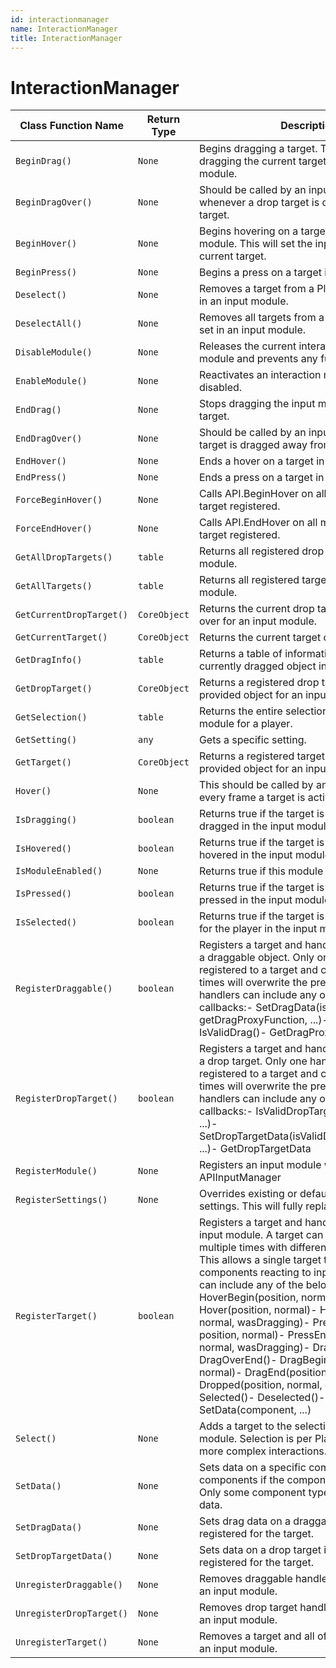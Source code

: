 ```yaml
---
id: interactionmanager
name: InteractionManager
title: InteractionManager
---
```


# InteractionManager

| Class Function Name | Return Type | Description | Tags |
| ------------------- | ----------- | ----------- | ---- |
| `BeginDrag()` | `None` | Begins dragging a target. This will start dragging the current target for that input module.| None |
| `BeginDragOver()` | `None` | Should be called by an input module whenever a drop target is dragged over a drop target.| None |
| `BeginHover()` | `None` | Begins hovering on a target in an input module. This will set the input modules current target.| None |
| `BeginPress()` | `None` | Begins a press on a target in an input module.| None |
| `Deselect()` | `None` | Removes a target from a Players selection set in an input module.| None |
| `DeselectAll()` | `None` | Removes all targets from a Players selection set in an input module.| None |
| `DisableModule()` | `None` | Releases the current interaction target for this module and prevents any further interactions.| None |
| `EnableModule()` | `None` | Reactivates an interaction module after being disabled.| None |
| `EndDrag()` | `None` | Stops dragging the input modules current target.| None |
| `EndDragOver()` | `None` | Should be called by an input module when a target is dragged away from a drop target.| None |
| `EndHover()` | `None` | Ends a hover on a target in an input module.| None |
| `EndPress()` | `None` | Ends a press on a target in an input module.| None |
| `ForceBeginHover()` | `None` | Calls API.BeginHover on all modules with the target registered.| None |
| `ForceEndHover()` | `None` | Calls API.EndHover on all modules with the target registered.| None |
| `GetAllDropTargets()` | `table` | Returns all registered drop targets fro an input module.| None |
| `GetAllTargets()` | `table` | Returns all registered targets for an input module.| None |
| `GetCurrentDropTarget()` | `CoreObject` | Returns the current drop target being dragged over for an input module.| None |
| `GetCurrentTarget()` | `CoreObject` | Returns the current target of an input module.| None |
| `GetDragInfo()` | `table` | Returns a table of information regarding the currently dragged object in an input module.| None |
| `GetDropTarget()` | `CoreObject` | Returns a registered drop target related to the provided object for an input module.| None |
| `GetSelection()` | `table` | Returns the entire selection set in an input module for a player.| None |
| `GetSetting()` | `any` | Gets a specific setting.| None |
| `GetTarget()` | `CoreObject` | Returns a registered target related to the provided object for an input module.| None |
| `Hover()` | `None` | This should be called by an input module for every frame a target is actively being hovered.| None |
| `IsDragging()` | `boolean` | Returns true if the target is currently being dragged in the input module.| None |
| `IsHovered()` | `boolean` | Returns true if the target is currently being hovered in the input module.| None |
| `IsModuleEnabled()` | `None` | Returns true if this module is enabled.| None |
| `IsPressed()` | `boolean` | Returns true if the target is currently being pressed in the input module.| None |
| `IsSelected()` | `boolean` | Returns true if the target is currently selected for the player in the input module.| None |
| `RegisterDraggable()` | `boolean` | Registers a target and handlers to a module as a draggable object. Only one handler can be registered to a target and calling this multiple times will overwrite the previous handlers. The handlers can include any of the below callbacks:- SetDragData(isValidDragFunction, getDragProxyFunction, ...)- GetDragData()- IsValidDrag()- GetDragProxy()| None |
| `RegisterDropTarget()` | `boolean` | Registers a target and handlers to a module as a drop target. Only one handler can be registered to a target and calling this multiple times will overwrite the previous handlers. The handlers can include any of the below callbacks:- IsValidDropTarget(dropTargetIds, ...)- SetDropTargetData(isValidDropTargetFunction, ...)- GetDropTargetData| None |
| `RegisterModule()` | `None` | Registers an input module with the APIInputManager| None |
| `RegisterSettings()` | `None` | Overrides existing or default settings with new settings. This will fully replace all settings.| None |
| `RegisterTarget()` | `boolean` | Registers a target and handlers to a specific input module. A target can be registered multiple times with different sets of handlers. This allows a single target to have multiple components reacting to input. The handlers can include any of the below callbacks:- HoverBegin(position, normal)- Hover(position, normal)- HoverEnd(position, normal, wasDragging)- PressBegin(binding, position, normal)- PressEnd(binding, position, normal, wasDragging)- DragOverBegin()- DragOverEnd()- DragBegin(position, normal)- DragEnd(position, normal)- Dropped(position, normal, dropTargetId, ...)- Selected()- Deselected()- SetData(component, ...)| None |
| `Select()` | `None` | Adds a target to the selection set for an input module. Selection is per Player to allow for more complex interactions.| None |
| `SetData()` | `None` | Sets data on a specific component or all components if the component parameter is nil. Only some component types make use of data.| None |
| `SetDragData()` | `None` | Sets drag data on a draggable if one has been registered for the target.| None |
| `SetDropTargetData()` | `None` | Sets data on a drop target if one has been registered for the target.| None |
| `UnregisterDraggable()` | `None` | Removes draggable handlers from a target in an input module.| None |
| `UnregisterDropTarget()` | `None` | Removes drop target handlers from a target in an input module.| None |
| `UnregisterTarget()` | `None` | Removes a target and all of its handlers from an input module.| None |
